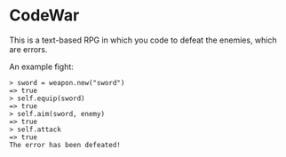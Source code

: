 # CodeWar 
This is a text-based RPG in which you code to defeat the enemies, which are errors.

An example fight:
```
> sword = weapon.new("sword")
=> true
> self.equip(sword)
=> true
> self.aim(sword, enemy)
=> true
> self.attack
=> true
The error has been defeated!
```